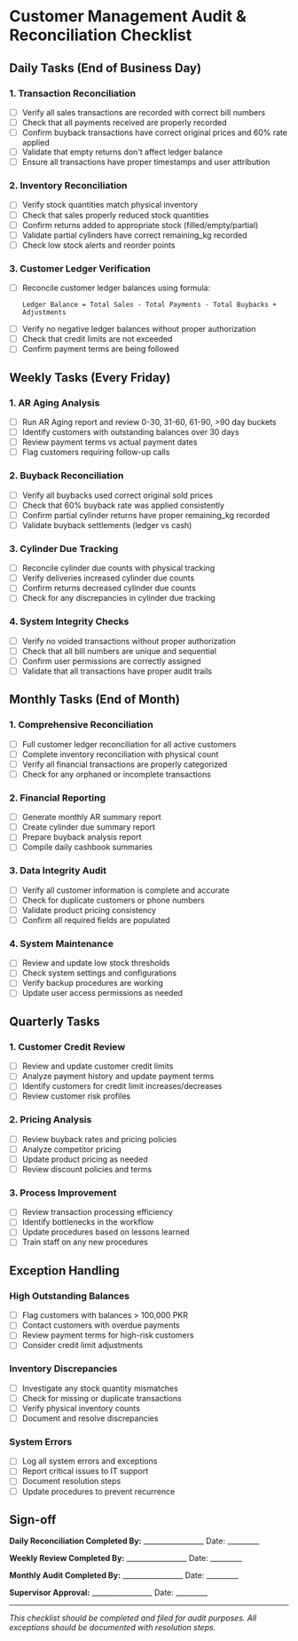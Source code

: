 # Customer Management Audit & Reconciliation Checklist

## Daily Tasks (End of Business Day)

### 1. Transaction Reconciliation
- [ ] Verify all sales transactions are recorded with correct bill numbers
- [ ] Check that all payments received are properly recorded
- [ ] Confirm buyback transactions have correct original prices and 60% rate applied
- [ ] Validate that empty returns don't affect ledger balance
- [ ] Ensure all transactions have proper timestamps and user attribution

### 2. Inventory Reconciliation
- [ ] Verify stock quantities match physical inventory
- [ ] Check that sales properly reduced stock quantities
- [ ] Confirm returns added to appropriate stock (filled/empty/partial)
- [ ] Validate partial cylinders have correct remaining_kg recorded
- [ ] Check low stock alerts and reorder points

### 3. Customer Ledger Verification
- [ ] Reconcile customer ledger balances using formula:
  ```
  Ledger Balance = Total Sales - Total Payments - Total Buybacks + Adjustments
  ```
- [ ] Verify no negative ledger balances without proper authorization
- [ ] Check that credit limits are not exceeded
- [ ] Confirm payment terms are being followed

## Weekly Tasks (Every Friday)

### 1. AR Aging Analysis
- [ ] Run AR Aging report and review 0-30, 31-60, 61-90, >90 day buckets
- [ ] Identify customers with outstanding balances over 30 days
- [ ] Review payment terms vs actual payment dates
- [ ] Flag customers requiring follow-up calls

### 2. Buyback Reconciliation
- [ ] Verify all buybacks used correct original sold prices
- [ ] Check that 60% buyback rate was applied consistently
- [ ] Confirm partial cylinder returns have proper remaining_kg recorded
- [ ] Validate buyback settlements (ledger vs cash)

### 3. Cylinder Due Tracking
- [ ] Reconcile cylinder due counts with physical tracking
- [ ] Verify deliveries increased cylinder due counts
- [ ] Confirm returns decreased cylinder due counts
- [ ] Check for any discrepancies in cylinder due tracking

### 4. System Integrity Checks
- [ ] Verify no voided transactions without proper authorization
- [ ] Check that all bill numbers are unique and sequential
- [ ] Confirm user permissions are correctly assigned
- [ ] Validate that all transactions have proper audit trails

## Monthly Tasks (End of Month)

### 1. Comprehensive Reconciliation
- [ ] Full customer ledger reconciliation for all active customers
- [ ] Complete inventory reconciliation with physical count
- [ ] Verify all financial transactions are properly categorized
- [ ] Check for any orphaned or incomplete transactions

### 2. Financial Reporting
- [ ] Generate monthly AR summary report
- [ ] Create cylinder due summary report
- [ ] Prepare buyback analysis report
- [ ] Compile daily cashbook summaries

### 3. Data Integrity Audit
- [ ] Verify all customer information is complete and accurate
- [ ] Check for duplicate customers or phone numbers
- [ ] Validate product pricing consistency
- [ ] Confirm all required fields are populated

### 4. System Maintenance
- [ ] Review and update low stock thresholds
- [ ] Check system settings and configurations
- [ ] Verify backup procedures are working
- [ ] Update user access permissions as needed

## Quarterly Tasks

### 1. Customer Credit Review
- [ ] Review and update customer credit limits
- [ ] Analyze payment history and update payment terms
- [ ] Identify customers for credit limit increases/decreases
- [ ] Review customer risk profiles

### 2. Pricing Analysis
- [ ] Review buyback rates and pricing policies
- [ ] Analyze competitor pricing
- [ ] Update product pricing as needed
- [ ] Review discount policies and terms

### 3. Process Improvement
- [ ] Review transaction processing efficiency
- [ ] Identify bottlenecks in the workflow
- [ ] Update procedures based on lessons learned
- [ ] Train staff on any new procedures

## Exception Handling

### High Outstanding Balances
- [ ] Flag customers with balances > 100,000 PKR
- [ ] Contact customers with overdue payments
- [ ] Review payment terms for high-risk customers
- [ ] Consider credit limit adjustments

### Inventory Discrepancies
- [ ] Investigate any stock quantity mismatches
- [ ] Check for missing or duplicate transactions
- [ ] Verify physical inventory counts
- [ ] Document and resolve discrepancies

### System Errors
- [ ] Log all system errors and exceptions
- [ ] Report critical issues to IT support
- [ ] Document resolution steps
- [ ] Update procedures to prevent recurrence

## Sign-off

**Daily Reconciliation Completed By:** _________________ Date: _________

**Weekly Review Completed By:** _________________ Date: _________

**Monthly Audit Completed By:** _________________ Date: _________

**Supervisor Approval:** _________________ Date: _________

---

*This checklist should be completed and filed for audit purposes. All exceptions should be documented with resolution steps.*